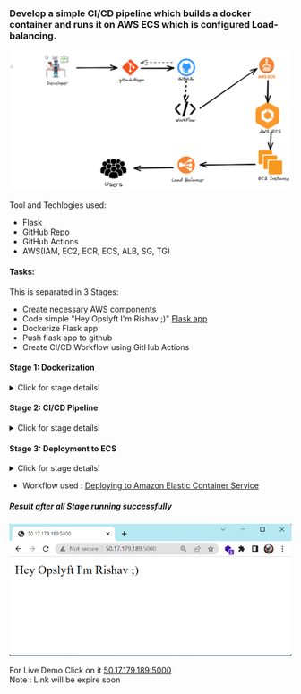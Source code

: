 ### Develop a simple CI/CD pipeline which builds a docker container and runs it on AWS ECS which is configured Load-balancing.

![Full Project](image.png)

Tool and Techlogies used:
- Flask
- GitHub Repo
- GitHub Actions
- AWS(IAM, EC2, ECR, ECS, ALB, SG, TG)

#### Tasks:
  This is separated in 3 Stages:

- Create necessary AWS components
- Code simple "Hey Opslyft I'm Rishav ;)" [Flask app](https://github.com/rishavmehra/Flask-ECS/blob/main/app.py)
- Dockerize Flask app
- Push flask app to github
- Create CI/CD Workflow using GitHub Actions

#### Stage 1: Dockerization </br>

<details>
<summary> Click for stage details! </summary>
Dockerize a simple "Hey Opslyft I'm Rishav ;)" Flask Application which responds with a message that is set up as an environment variable and deploy the docker image to AWS ECR.
</details>

#### Stage 2: CI/CD Pipeline

<details>
<summary> Click for stage details! </summary>
Develop a CI/CD pipeline(Github Actions) which would link the python code and push the updated image to ECR
</details>

#### Stage 3: Deployment to ECS

<details>
<summary> Click for stage details! </summary>
Setup a workflow which would deploy the given ECR image to ECS on EC2 instance
</details>

- Workflow used : [Deploying to Amazon Elastic Container Service](https://docs.github.com/en/actions/deployment/deploying-to-your-cloud-provider/deploying-to-amazon-elastic-container-service)

##### ***Result after all Stage running successfully***
![End Result](result.png)

For Live Demo Click on it [50.17.179.189:5000](http://50.17.179.189:5000)</br>
Note : Link will be expire soon

